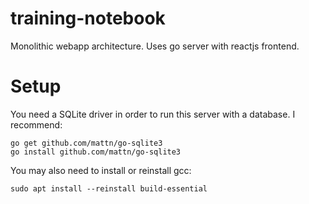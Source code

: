 # training-notebook

Monolithic webapp architecture. Uses go server with reactjs frontend.

# Setup

You need a SQLite driver in order to run this server with a database.
I recommend: 
```
go get github.com/mattn/go-sqlite3  
go install github.com/mattn/go-sqlite3
```
You may also need to install or reinstall gcc:
```
sudo apt install --reinstall build-essential
```
